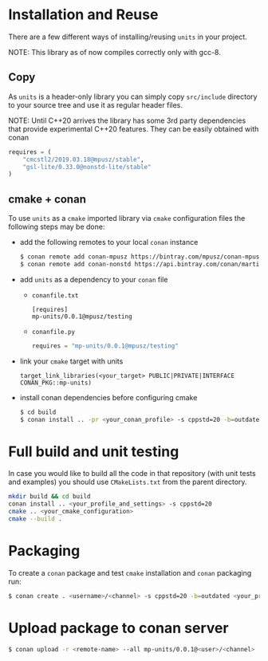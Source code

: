 # Installation and Reuse

There are a few different ways of installing/reusing `units` in your project.

NOTE: This library as of now compiles correctly only with gcc-8.  

## Copy

As `units` is a header-only library you can simply copy `src/include` directory to
your source tree and use it as regular header files.

NOTE: Until C++20 arrives the library has some 3rd party dependencies that provide
experimental C++20 features. They can be easily obtained with conan

```python
requires = (
    "cmcstl2/2019.03.18@mpusz/stable",
    "gsl-lite/0.33.0@nonstd-lite/stable"
)
```

## cmake + conan

To use `units` as a `cmake` imported library via `cmake` configuration files the following
steps may be done:
- add the following remotes to your local `conan` instance

  ```bash
  $ conan remote add conan-mpusz https://bintray.com/mpusz/conan-mpusz
  $ conan remote add conan-nonstd https://api.bintray.com/conan/martinmoene/nonstd-lite
  ```

- add `units` as a dependency to your `conan` file 
  - `conanfile.txt`
  
    ```text
    [requires]
    mp-units/0.0.1@mpusz/testing
    ```
    
  - `conanfile.py`

    ```python
    requires = "mp-units/0.0.1@mpusz/testing"
    ```

- link your `cmake` target with units

  ```text
  target_link_libraries(<your_target> PUBLIC|PRIVATE|INTERFACE CONAN_PKG::mp-units)
  ```

- install conan dependencies before configuring cmake

  ```bash
  $ cd build
  $ conan install .. -pr <your_conan_profile> -s cppstd=20 -b=outdated -u
  ```


# Full build and unit testing

In case you would like to build all the code in that repository (with unit tests and examples)
you should use `CMakeLists.txt` from the parent directory. 

```bash
mkdir build && cd build
conan install .. <your_profile_and_settings> -s cppstd=20
cmake .. <your_cmake_configuration>
cmake --build .
```


# Packaging

To create a `conan` package and test `cmake` installation and `conan` packaging run:  

```bash
$ conan create . <username>/<channel> -s cppstd=20 -b=outdated <your_profile_and_settings>
```


# Upload package to conan server

```bash
$ conan upload -r <remote-name> --all mp-units/0.0.1@<user>/<channel>
```
